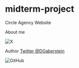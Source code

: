 # midterm-project
Circle Agency Website

About me

![X](https://img.shields.io/badge/X-%23000000.svg?style=for-the-badge&logo=X&logoColor=white)

Author <a href="twitter.com/DGaberstein" rel="nofollow">Twitter @DGaberstein</a>

![GitHub](https://img.shields.io/badge/github-%23121011.svg?style=for-the-badge&logo=github&logoColor=white)

